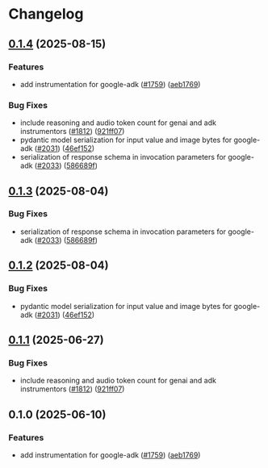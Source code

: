 # Changelog

## [0.1.4](https://github.com/BenMcH/openinference/compare/python-openinference-instrumentation-google-adk-v0.1.3...python-openinference-instrumentation-google-adk-v0.1.4) (2025-08-15)


### Features

* add instrumentation for google-adk ([#1759](https://github.com/BenMcH/openinference/issues/1759)) ([aeb1769](https://github.com/BenMcH/openinference/commit/aeb17692d30cd8112bcad0990f1ec56491a59962))


### Bug Fixes

* include reasoning and audio token count for genai and adk instrumentors ([#1812](https://github.com/BenMcH/openinference/issues/1812)) ([921ff07](https://github.com/BenMcH/openinference/commit/921ff073e28ac2755b651dcdfac9ab3dbd673e70))
* pydantic model serialization for input value and image bytes for google-adk ([#2031](https://github.com/BenMcH/openinference/issues/2031)) ([46ef152](https://github.com/BenMcH/openinference/commit/46ef1522f73cf98f8c2b318b7afc7444160033b3))
* serialization of response schema in invocation parameters for google-adk ([#2033](https://github.com/BenMcH/openinference/issues/2033)) ([586689f](https://github.com/BenMcH/openinference/commit/586689f4ec6a37a6f3961740ebff4734f92ec3e5))

## [0.1.3](https://github.com/Arize-ai/openinference/compare/python-openinference-instrumentation-google-adk-v0.1.2...python-openinference-instrumentation-google-adk-v0.1.3) (2025-08-04)


### Bug Fixes

* serialization of response schema in invocation parameters for google-adk ([#2033](https://github.com/Arize-ai/openinference/issues/2033)) ([586689f](https://github.com/Arize-ai/openinference/commit/586689f4ec6a37a6f3961740ebff4734f92ec3e5))

## [0.1.2](https://github.com/Arize-ai/openinference/compare/python-openinference-instrumentation-google-adk-v0.1.1...python-openinference-instrumentation-google-adk-v0.1.2) (2025-08-04)


### Bug Fixes

* pydantic model serialization for input value and image bytes for google-adk ([#2031](https://github.com/Arize-ai/openinference/issues/2031)) ([46ef152](https://github.com/Arize-ai/openinference/commit/46ef1522f73cf98f8c2b318b7afc7444160033b3))

## [0.1.1](https://github.com/Arize-ai/openinference/compare/python-openinference-instrumentation-google-adk-v0.1.0...python-openinference-instrumentation-google-adk-v0.1.1) (2025-06-27)


### Bug Fixes

* include reasoning and audio token count for genai and adk instrumentors ([#1812](https://github.com/Arize-ai/openinference/issues/1812)) ([921ff07](https://github.com/Arize-ai/openinference/commit/921ff073e28ac2755b651dcdfac9ab3dbd673e70))

## 0.1.0 (2025-06-10)


### Features

* add instrumentation for google-adk ([#1759](https://github.com/Arize-ai/openinference/issues/1759)) ([aeb1769](https://github.com/Arize-ai/openinference/commit/aeb17692d30cd8112bcad0990f1ec56491a59962))
